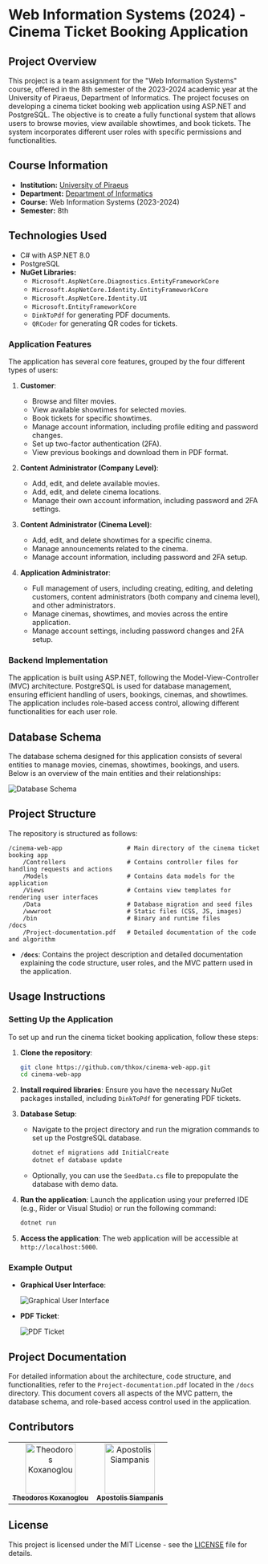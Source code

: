 # Web Information Systems (2024) - Cinema Ticket Booking Application

## Project Overview

This project is a team assignment for the "Web Information Systems" course, offered in the 8th semester of the 2023-2024 academic year at the University of Piraeus, Department of Informatics. The project focuses on developing a cinema ticket booking web application using ASP.NET and PostgreSQL. The objective is to create a fully functional system that allows users to browse movies, view available showtimes, and book tickets. The system incorporates different user roles with specific permissions and functionalities.

## Course Information
- **Institution:** [University of Piraeus](https://www.unipi.gr/en/)
- **Department:** [Department of Informatics](https://cs.unipi.gr/en/)
- **Course:** Web Information Systems (2023-2024)
- **Semester:** 8th

## Technologies Used

- C# with ASP.NET 8.0
- PostgreSQL
- **NuGet Libraries:**
  - `Microsoft.AspNetCore.Diagnostics.EntityFrameworkCore`
  - `Microsoft.AspNetCore.Identity.EntityFrameworkCore`
  - `Microsoft.AspNetCore.Identity.UI`
  - `Microsoft.EntityFrameworkCore`
  - `DinkToPdf` for generating PDF documents.
  - `QRCoder` for generating QR codes for tickets.

### Application Features

The application has several core features, grouped by the four different types of users:

1. **Customer**:
   - Browse and filter movies.
   - View available showtimes for selected movies.
   - Book tickets for specific showtimes.
   - Manage account information, including profile editing and password changes.
   - Set up two-factor authentication (2FA).
   - View previous bookings and download them in PDF format.

2. **Content Administrator (Company Level)**:
   - Add, edit, and delete available movies.
   - Add, edit, and delete cinema locations.
   - Manage their own account information, including password and 2FA settings.

3. **Content Administrator (Cinema Level)**:
   - Add, edit, and delete showtimes for a specific cinema.
   - Manage announcements related to the cinema.
   - Manage account information, including password and 2FA setup.

4. **Application Administrator**:
   - Full management of users, including creating, editing, and deleting customers, content administrators (both company and cinema level), and other administrators.
   - Manage cinemas, showtimes, and movies across the entire application.
   - Manage account settings, including password changes and 2FA setup.

### Backend Implementation

The application is built using ASP.NET, following the Model-View-Controller (MVC) architecture. PostgreSQL is used for database management, ensuring efficient handling of users, bookings, cinemas, and showtimes. The application includes role-based access control, allowing different functionalities for each user role.

## Database Schema

The database schema designed for this application consists of several entities to manage movies, cinemas, showtimes, bookings, and users. Below is an overview of the main entities and their relationships:

  ![Database Schema](./images/database_schema.png)

## Project Structure

The repository is structured as follows:

```
/cinema-web-app                  # Main directory of the cinema ticket booking app
    /Controllers                 # Contains controller files for handling requests and actions
    /Models                      # Contains data models for the application
    /Views                       # Contains view templates for rendering user interfaces
    /Data                        # Database migration and seed files
    /wwwroot                     # Static files (CSS, JS, images)
    /bin                         # Binary and runtime files
/docs
    /Project-documentation.pdf   # Detailed documentation of the code and algorithm
```

- **`/docs`**: Contains the project description and detailed documentation explaining the code structure, user roles, and the MVC pattern used in the application.

## Usage Instructions

### Setting Up the Application

To set up and run the cinema ticket booking application, follow these steps:

1. **Clone the repository**:
   ```bash
   git clone https://github.com/thkox/cinema-web-app.git
   cd cinema-web-app
   ```

2. **Install required libraries**:
   Ensure you have the necessary NuGet packages installed, including `DinkToPdf` for generating PDF tickets.

3. **Database Setup**:
   - Navigate to the project directory and run the migration commands to set up the PostgreSQL database.
     ```bash
     dotnet ef migrations add InitialCreate
     dotnet ef database update
     ```
   - Optionally, you can use the `SeedData.cs` file to prepopulate the database with demo data.

4. **Run the application**:
   Launch the application using your preferred IDE (e.g., Rider or Visual Studio) or run the following command:
   ```bash
   dotnet run
   ```

5. **Access the application**:
   The web application will be accessible at `http://localhost:5000`.

### Example Output

- **Graphical User Interface**:
  
  ![Graphical User Interface](./images/app_gui.png)

- **PDF Ticket**:
  
  ![PDF Ticket](./images/ticket_pdf.png)

## Project Documentation

For detailed information about the architecture, code structure, and functionalities, refer to the `Project-documentation.pdf` located in the `/docs` directory. This document covers all aspects of the MVC pattern, the database schema, and role-based access control used in the application.

## Contributors

<table>
  <tr>
    <td align="center"><a href="https://github.com/thkox"><img src="https://avatars.githubusercontent.com/u/79880468?v=4" width="100px;" alt="Theodoros Koxanoglou"/><br /><sub><b>Theodoros Koxanoglou</b></sub></a><br /></td>
    <td align="center"><a href="https://github.com/ApostolisSiampanis"><img src="https://avatars.githubusercontent.com/u/75365398?v=4" width="100px;" alt="Apostolis Siampanis"/><br /><sub><b>Apostolis Siampanis</b></sub></a><br /></td>
  </tr>
</table>

## License

This project is licensed under the MIT License - see the [LICENSE](./LICENSE) file for details.
